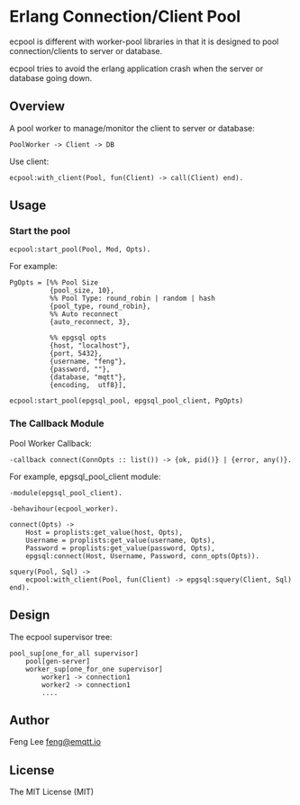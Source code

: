 # Erlang Connection/Client Pool

ecpool is different with worker-pool libraries in that it is designed to pool connection/clients to server or database.

ecpool tries to avoid the erlang application crash when the server or database going down.


## Overview

A pool worker to manage/monitor the client to server or database:

```
PoolWorker -> Client -> DB
```

Use client:

```
ecpool:with_client(Pool, fun(Client) -> call(Client) end).
```


## Usage

### Start the pool

```
ecpool:start_pool(Pool, Mod, Opts).
```

For example:

```
PgOpts = [%% Pool Size
          {pool_size, 10},
          %% Pool Type: round_robin | random | hash
          {pool_type, round_robin},
          %% Auto reconnect
          {auto_reconnect, 3},

          %% epgsql opts
          {host, "localhost"},
          {port, 5432},
          {username, "feng"},
          {password, ""},
          {database, "mqtt"},
          {encoding,  utf8}],

ecpool:start_pool(epgsql_pool, epgsql_pool_client, PgOpts)

```

### The Callback Module

Pool Worker Callback:

```
-callback connect(ConnOpts :: list()) -> {ok, pid()} | {error, any()}.
```

For example, epgsql_pool_client module:

```
-module(epgsql_pool_client).

-behavihour(ecpool_worker).

connect(Opts) ->
    Host = proplists:get_value(host, Opts),
    Username = proplists:get_value(username, Opts),
    Password = proplists:get_value(password, Opts),
    epgsql:connect(Host, Username, Password, conn_opts(Opts)).

squery(Pool, Sql) ->
    ecpool:with_client(Pool, fun(Client) -> epgsql:squery(Client, Sql) end).
```

## Design

The ecpool supervisor tree:

```
pool_sup[one_for_all supervisor]
    pool[gen-server]
    worker_sup[one_for_one supervisor]
        worker1 -> connection1
        worker2 -> connection1
        ....
```

## Author

Feng Lee <feng@emqtt.io>


## License

The MIT License (MIT)


